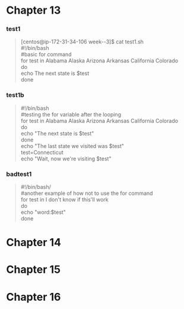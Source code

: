 # Chapter 13  
### test1  
> [centos@ip-172-31-34-106 week--3]$ cat test1.sh   
> #!/bin/bash  
> #basic for command  
> for test in Alabama Alaska Arizona Arkansas California Colorado  
> do  
> echo The next state is $test  
> done  

### test1b
> #!/bin/bash  
> #testing the for variable after the looping  
> for test in Alabama Alaska Arizona Arkansas California Colorado  
> do  
> echo "The next state is $test"  
> done  
> echo "The last state we visited was $test"  
> test=Connecticut  
> echo "Wait, now we're visiting $test"  

### badtest1
> #!/bin/bash/  
> #another example of how not to use the for command  
> for test in I don't know if this'll work  
> do  
> echo "word:$test"  
> done  

### 



# Chapter 14  

# Chapter 15  

# Chapter 16  